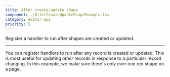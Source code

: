 ```yaml
---
title: After create/update shape
component: ./AfterCreateUpdateShapeExample.tsx
category: editor-api
priority: 5
---
```


Register a handler to run after shapes are created or updated.

---

You can register handlers to run after any record is created or updated. This is most useful for
updating _other_ records in response to a particular record changing. In this example, we make sure
there's only ever one red shape on a page.
